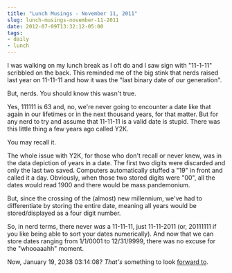 ```yaml
---
title: "Lunch Musings - November 11, 2011"
slug: lunch-musings-november-11-2011
date: 2012-07-09T13:32:12-05:00
tags:
- daily
- lunch
---
```

I was walking on my lunch break as I oft do and I saw sign with "11-1-11" scribbled on the back. This reminded me of the big stink that nerds raised last year on 11-11-11 and how it was the "last binary date of our generation".

But, nerds. You should know this wasn't true.

Yes, 111111 is 63 and, no, we're never going to encounter a date like that again in our lifetimes or in the next thousand years, for that matter. But for any nerd to try and assume that 11-11-11 is a valid date is stupid. There was this little thing a few years ago called Y2K.

You may recall it.

The whole issue with Y2K, for those who don't recall or never knew, was in the data depiction of years in a date. The first two digits were discarded and only the last two saved. Computers automatically stuffed a "19" in front and called it a day. Obviously, when those two stored digits were "00", all the dates would read 1900 and there would be mass pandemonium.

But, since the crossing of the (almost) new millennium, we've had to differentiate by storing the entire date, meaning all years would be stored/displayed as a four digit number.

So, in nerd terms, there never _was_ a 11-11-11, just 11-11-2011 (or, 20111111 if you like being able to sort your dates numerically). And now that we can store dates ranging from 1/1/0001 to 12/31/9999, there was no excuse for the "whooaaahh" moment.

Now, January 19, 2038 03:14:08? _That's_ something to look [forward to](http://en.wikipedia.org/wiki/Year_2038_problem).
